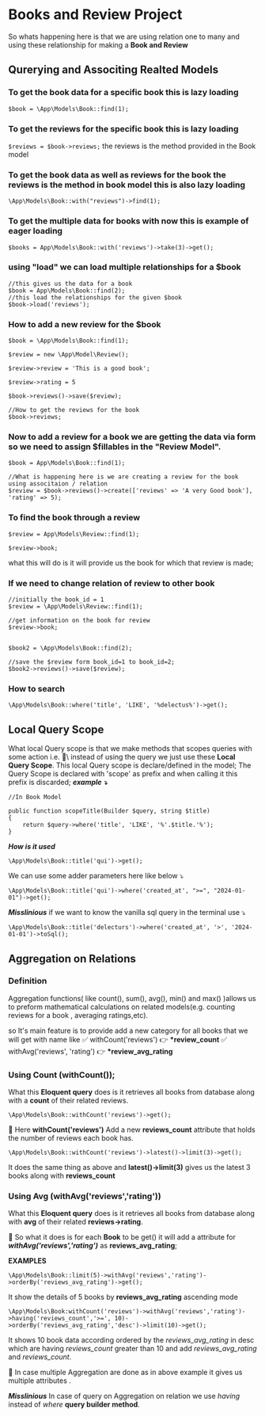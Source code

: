 # Books and Review Project

So whats happening here is that we are using relation one to many and using these relationship for making a **Book and Review**



## Qurerying and Associting Realted Models

### To get the book data for a specific book this is lazy loading

`$book = \App\Models\Book::find(1);`

### To get the reviews for the specific book this is lazy loading

`$reviews = $book->reviews;`
the reviews is the method provided in the Book model

### To get the book data as well as reviews for the book the reviews is the method in book model this is also lazy loading

`\App\Models\Book::with("reviews")->find(1);`

### To get the multiple data for books with now this is example of eager loading

`$books = App\Models\Book::with('reviews')->take(3)->get();`

### using "load" we can load multiple relationships for a $book

```
//this gives us the data for a book
$book = App\Models\Book::find(2);
//this load the relationships for the given $book
$book->load('reviews');
```

### How to add a new review for the $book

```
$book = \App\Models\Book::find(1);

$review = new \App\Model\Review();

$review->review = 'This is a good book';

$review->rating = 5

$book->reviews()->save($review);

//How to get the reviews for the book
$book->reviews;
```

### Now to add a review for a book we are getting the data via form so we need to assign $fillables in the "Review Model".

```
$book = App\Models\Book::find(1);

//What is happening here is we are creating a review for the book using associtaion / relation
$review = $book->reviews()->create(['reviews' => 'A very Good book'], 'rating' => 5);
```

### To find the book through a review

```
$review = App\Models\Review::find(1);

$review->book;
```

what this will do is it will provide us the book for which that review is made;

### If we need to change relation of review to other book

```
//initially the book_id = 1
$review = \App\Models\Review::find(1);

//get information on the book for review
$review->book;


$book2 = \App\Models\Book::find(2);

//save the $review form book_id=1 to book_id=2;
$book2->reviews()->save($review);

```

### How to search

```
\App\Models\Book::where('title', 'LIKE', '%delectus%')->get();
```



## Local Query Scope

What local Query scope is that we make methods that scopes queries with some action i.e. :apple:\ instead of using the query we just use these **Local Query Scope**. This local Query scope is declare/defined in the model;
The Query Scope is declared with 'scope' as prefix and when calling it this prefix is discarded;
**_example :arrow_heading_down:_**

```
//In Book Model

public function scopeTitle(Builder $query, string $title)
{
    return $query->where('title', 'LIKE', '%'.$title.'%');
}
```

**_How is it used_**

```
\App\Models\Book::title('qui')->get();
```

We can use some adder parameters here like below :arrow_heading_down:

```
\App\Models\Book::title('qui')->where('created_at', ">=", "2024-01-01")->get();
```

**_Misslinious_**
if we want to know the vanilla sql query in the terminal use :arrow_heading_down:

```
\App\Models\Book::title('delecturs')->where('created_at', '>', '2024-01-01')->toSql();
```



## Aggregation on Relations

### Definition

Aggregation functions( like count(), sum(), avg(), min() and max() )allows us to preform mathematical calculations on related models(e.g. counting reviews for a book , averaging ratings,etc).

so It's main feature is to provide add a new category for all books that we will get with name like
:white_check_mark: withCount('reviews') :point_right: **\*review_count**
:white_check_mark: withAvg('reviews', 'rating') :point_right: **\*review_avg_rating**

### Using Count (withCount());

What this **Eloquent query** does is it retrieves all books from database along with a **count** of their related reviews.

```
\App\Models\Book::withCount('reviews')->get();
```

:key: Here **withCount('reviews')** Add a new **reviews_count** attribute that holds the number of reviews each book has.

```
\App\Models\Book::withCount('reviews')->latest()->limit(3)->get();
```

It does the same thing as above and **latest()->limit(3)** gives us the latest 3 books along with **reviews_count**

### Using Avg (withAvg('reviews','rating'))

What this **Eloquent query** does is it retrieves all books from database along with **avg** of their related **reviews->rating**.

🔑 So what it does is for each **Book** to be get() it will add a attribute for **_withAvg('reviews','rating')_** as **reviews_avg_rating**;

**EXAMPLES**

```
\App\Models\Book::limit(5)->withAvg('reviews','rating')->orderBy('reviews_avg_rating')->get();
```
It show the details of 5 books by **reviews_avg_rating** ascending mode


```
\App\Models\Book:withCount('reviews')->withAvg('reviews','rating')->having('reviews_count','>=', 10)->orderBy('reviews_avg_rating','desc')->limit(10)->get();
```
It shows 10 book data according ordered by the *reviews_avg_rating* in desc which are having *reviews_count* greater than 10 and add *reviews_avg_rating* and *reviews_count*.

🔑 In case multiple Aggregation are done as in above example it gives us multiple attributes .

**_Misslinious_**
In case of query on Aggregation on relation we use *having* instead of *where* **query builder method**.
